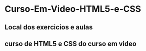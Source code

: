 # Curso-Em-Video-HTML5-e-CSS

## Local dos exercicios e aulas
## curso de HTML5 e CSS do curso em video      
